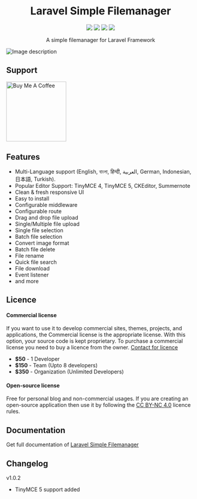 <h1 align="center">Laravel Simple Filemanager</h1>
<p align="center">
    <a href="https://packagist.org/packages/haruncpi/laravel-simple-filemanager"><img src="https://badgen.net/packagist/v/haruncpi/laravel-simple-filemanager" /></a>
     <a href=""><img src="https://badgen.net/packagist/dt/haruncpi/laravel-simple-filemanager"/></a>
    <a href="https://twitter.com/laravelarticle"><img src="https://badgen.net/badge/twitter/@laravelarticle/1DA1F2?icon&label" /></a>
    <a href="https://facebook.com/laravelarticle"><img src="https://badgen.net/badge/facebook/laravelarticle/3b5998"/></a>
</p>
<p align="center">A simple filemanager for Laravel Framework</p>

![Image description](previews/preview-desktop.png)

## Support
<a href="https://www.buymeacoffee.com/haruncpi" target="_blank"><img src="https://cdn.buymeacoffee.com/buttons/v2/default-yellow.png" alt="Buy Me A Coffee" style="width: 160px !important;" ></a>

## Features
- Multi-Language support (English, বাংলা, हिन्दी, العربية, German, Indonesian, 日本語, Turkish).
- Popular Editor Support: TinyMCE 4, TinyMCE 5, CKEditor, Summernote
- Clean & fresh responsive UI
- Easy to install
- Configurable middleware
- Configurable route
- Drag and drop file upload
- Single/Multiple file upload
- Single file selection
- Batch file selection
- Convert image format
- Batch file delete
- File rename
- Quick file search
- File download
- Event listener
- and more

## Licence

#### Commercial license
If you want to use it to develop commercial sites, themes, projects, and applications, the Commercial license is the appropriate license. With this option, your source code is kept proprietary. To purchase a commercial license you need to buy a licence from the owner. [Contact for licence](https://laravelarticle.com/page/contact)
- **$50** - 1 Developer
- **$150** - Team (Upto 8 developers)
- **$350** - Organization (Unlimited Developers)

#### Open-source license
Free for personal blog and non-commercial usages. If you are creating an open-source application then use it by following the [CC BY-NC 4.0](https://creativecommons.org/licenses/by-nc/4.0/) licence rules.


## Documentation
Get full documentation of [Laravel Simple Filemanager](https://laravelarticle.com/laravel-simple-filemanager)


## Changelog
v1.0.2
- TinyMCE 5 support added

